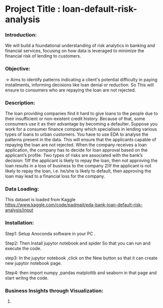 # Project Title : loan-default-risk-analysis
### Introduction:
We will build a foundational understanding of risk analytics in banking and financial services, focusing on how data is leveraged to minimize the financial risk of lending to customers.
### Objective:
-> Aims to identify patterns indicating a client's potential difficulty in paying installments, informing decisions like loan denial or reduction. So This will ensure to consumers who are repaying the loan are not rejected.

### Description:
The loan providing companies find it hard to give loans to the people due to their insufficient or non-existent credit history. Because of that, some consumers use it as their advantage by becoming a defaulter. Suppose you work for a consumer finance company which specialises in lending various types of loans to urban customers. You have to use EDA to analyse the patterns present in the data. This will ensure that the applicants capable of repaying the loan are not rejected.
When the company receives a loan application, the company has to decide for loan approval based on the applicant’s profile. Two types of risks are associated with the bank’s decision:
1)If the applicant is likely to repay the loan, then not approving the loan results in a loss of business to the company
2)If the applicant is not likely to repay the loan, i.e. he/she is likely to default, then approving the loan may lead to a financial loss for the company.

### Data Loading:
This dataset is loaded from  Kaggle https://www.kaggle.com/code/padmait/eda-bank-loan-default-risk-analysis/input

### Installation:
Step1: Setup Anoconda software in your PC .

Step2: Then Install jupytor notebook and spider So that you can run and execute the code.

step3: In the jupytor notebook ,click on the New button so that it can create new jupytor notebook page.

Step4: then import numpy ,pandas matplotlib and seaborn in that page and start writng the code.

### Business Insights through Visualization:
1.




     
